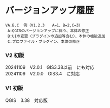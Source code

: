 # バージョンアップ履歴 
    VA.B.C  例（V1.2.3　　A=1、B=2,C=3）  
     A:QGISのバージョンアップに伴う、本体の修正  
     B:UIの変更（プラグインの追加等含む）、本体の機能追加  
     C:プロファイル・プラグイン、本体の修正  
### V2 初版  
20241109　V2.0.1　GIS3.38以前　にも対応  
20241109　V2.0.0　GIS3.4　に対応  
### V1 初版  
QGIS　3.38　対応版
